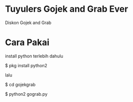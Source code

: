 # Tuyulers Gojek and Grab Ever
Diskon Gojek and Grab


# Cara Pakai 

install python terlebih dahulu

$ pkg install python2

lalu 

$ cd gojekgrab



$ python2 gograb.py
